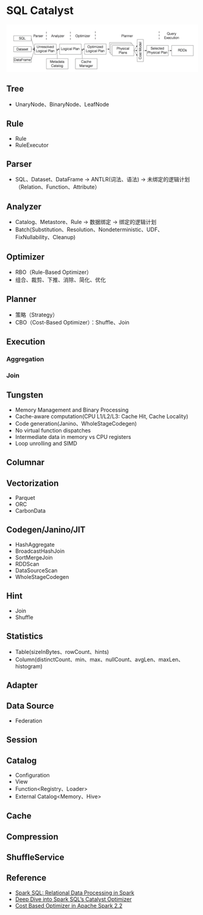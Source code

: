# SQL Catalyst

![Catalyst](assets/images/catalyst.png)

## Tree<TreeNode>

* UnaryNode、BinaryNode、LeafNode

## Rule

* Rule
* RuleExecutor

## Parser

* SQL、Dataset、DataFrame -> ANTLR(词法、语法<Visitor>) -> 未绑定的逻辑计划（Relation、Function、Attribute）

## Analyzer

* Catalog、Metastore、Rule -> 数据绑定 -> 绑定的逻辑计划
* Batch(Substitution、Resolution、Nondeterministic、UDF、FixNullability、Cleanup)

## Optimizer

* RBO（Rule-Based Optimizer）
* 组合、裁剪、下推、消除、简化、优化

## Planner

* 策略（Strategy）
* CBO（Cost-Based Optimizer）：Shuffle、Join

## Execution

### Aggregation

### Join

## Tungsten

* Memory Management and Binary Processing
* Cache-aware computation(CPU L1/L2/L3: Cache Hit, Cache Locality)
* Code generation(Janino、WholeStageCodegen)
* No virtual function dispatches
* Intermediate data in memory vs CPU registers
* Loop unrolling and SIMD

## Columnar

## Vectorization

* Parquet
* ORC
* CarbonData

## Codegen/Janino/JIT

* HashAggregate
* BroadcastHashJoin
* SortMergeJoin
* RDDScan
* DataSourceScan
* WholeStageCodegen

## Hint

* Join
* Shuffle

## Statistics

* Table(sizeInBytes、rowCount、hints)
* Column(distinctCount、min、max、nullCount、avgLen、maxLen、histogram)

## Adapter

## Data Source

* Federation

## Session

## Catalog

* Configuration
* View
* Function<Registry、Loader>
* External Catalog<Memory、Hive>

## Cache

## Compression

## ShuffleService

## Reference

* [Spark SQL: Relational Data Processing in Spark](http://people.csail.mit.edu/matei/papers/2015/sigmod_spark_sql.pdf)
* [Deep Dive into Spark SQL’s Catalyst Optimizer](https://databricks.com/blog/2015/04/13/deep-dive-into-spark-sqls-catalyst-optimizer.html)
* [Cost Based Optimizer in Apache Spark 2.2](https://databricks.com/blog/2017/08/31/cost-based-optimizer-in-apache-spark-2-2.html)
